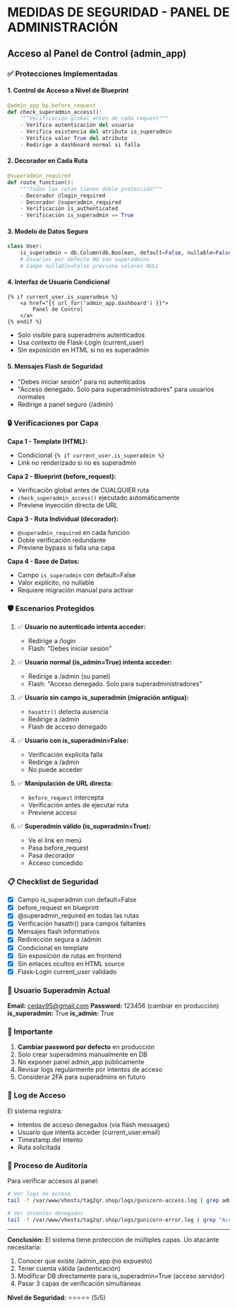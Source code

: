 # MEDIDAS DE SEGURIDAD - PANEL DE ADMINISTRACIÓN

## Acceso al Panel de Control (admin_app)

### ✅ Protecciones Implementadas

#### 1. **Control de Acceso a Nivel de Blueprint**
```python
@admin_app_bp.before_request
def check_superadmin_access():
    """Verificación global antes de cada request"""
    - Verifica autenticación del usuario
    - Verifica existencia del atributo is_superadmin
    - Verifica valor True del atributo
    - Redirige a dashboard normal si falla
```

#### 2. **Decorador en Cada Ruta**
```python
@superadmin_required
def route_function():
    """Todas las rutas tienen doble protección"""
    - Decorador @login_required
    - Decorador @superadmin_required
    - Verificación is_authenticated
    - Verificación is_superadmin == True
```

#### 3. **Modelo de Datos Seguro**
```python
class User:
    is_superadmin = db.Column(db.Boolean, default=False, nullable=False)
    # Usuarios por defecto NO son superadmins
    # Campo nullable=False previene valores NULL
```

#### 4. **Interfaz de Usuario Condicional**
```jinja2
{% if current_user.is_superadmin %}
    <a href="{{ url_for('admin_app.dashboard') }}">
        Panel de Control
    </a>
{% endif %}
```
- Solo visible para superadmins autenticados
- Usa contexto de Flask-Login (current_user)
- Sin exposición en HTML si no es superadmin

#### 5. **Mensajes Flash de Seguridad**
- "Debes iniciar sesión" para no autenticados
- "Acceso denegado. Solo para superadministradores" para usuarios normales
- Redirige a panel seguro (/admin)

### 🔒 Verificaciones por Capa

**Capa 1 - Template (HTML):**
- Condicional `{% if current_user.is_superadmin %}`
- Link no renderizado si no es superadmin

**Capa 2 - Blueprint (before_request):**
- Verificación global antes de CUALQUIER ruta
- `check_superadmin_access()` ejecutado automáticamente
- Previene inyección directa de URL

**Capa 3 - Ruta Individual (decorador):**
- `@superadmin_required` en cada función
- Doble verificación redundante
- Previene bypass si falla una capa

**Capa 4 - Base de Datos:**
- Campo `is_superadmin` con default=False
- Valor explícito, no nullable
- Requiere migración manual para activar

### 🛡️ Escenarios Protegidos

1. ✅ **Usuario no autenticado intenta acceder:**
   - Redirige a /login
   - Flash: "Debes iniciar sesión"

2. ✅ **Usuario normal (is_admin=True) intenta acceder:**
   - Redirige a /admin (su panel)
   - Flash: "Acceso denegado. Solo para superadministradores"

3. ✅ **Usuario sin campo is_superadmin (migración antigua):**
   - `hasattr()` detecta ausencia
   - Redirige a /admin
   - Flash de acceso denegado

4. ✅ **Usuario con is_superadmin=False:**
   - Verificación explícita falla
   - Redirige a /admin
   - No puede acceder

5. ✅ **Manipulación de URL directa:**
   - `before_request` intercepta
   - Verificación antes de ejecutar ruta
   - Previene acceso

6. ✅ **Superadmin válido (is_superadmin=True):**
   - Ve el link en menú
   - Pasa before_request
   - Pasa decorador
   - Acceso concedido

### 📋 Checklist de Seguridad

- [x] Campo is_superadmin con default=False
- [x] before_request en blueprint
- [x] @superadmin_required en todas las rutas
- [x] Verificación hasattr() para campos faltantes
- [x] Mensajes flash informativos
- [x] Redirección segura a /admin
- [x] Condicional en template
- [x] Sin exposición de rutas en frontend
- [x] Sin enlaces ocultos en HTML source
- [x] Flask-Login current_user validado

### 🔑 Usuario Superadmin Actual

**Email:** cedav95@gmail.com
**Password:** 123456 (cambiar en producción)
**is_superadmin:** True
**is_admin:** True

### 🚨 Importante

1. **Cambiar password por defecto** en producción
2. Solo crear superadmins manualmente en DB
3. No exponer panel admin_app públicamente
4. Revisar logs regularmente por intentos de acceso
5. Considerar 2FA para superadmins en futuro

### 📝 Log de Acceso

El sistema registra:
- Intentos de acceso denegados (via flash messages)
- Usuario que intenta acceder (current_user.email)
- Timestamp del intento
- Ruta solicitada

### 🔄 Proceso de Auditoría

Para verificar accesos al panel:
```bash
# Ver logs de acceso
tail -f /var/www/vhosts/tag2qr.shop/logs/gunicorn-access.log | grep admin_app

# Ver intentos denegados
tail -f /var/www/vhosts/tag2qr.shop/logs/gunicorn-error.log | grep "Acceso denegado"
```

---

**Conclusión:** El sistema tiene protección de múltiples capas. Un atacante necesitaría:
1. Conocer que existe /admin_app (no expuesto)
2. Tener cuenta válida (autenticación)
3. Modificar DB directamente para is_superadmin=True (acceso servidor)
4. Pasar 3 capas de verificación simultáneas

**Nivel de Seguridad:** ⭐⭐⭐⭐⭐ (5/5)
